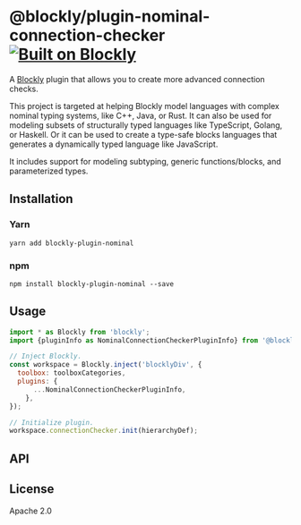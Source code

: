 ---
---
# @blockly/plugin-nominal-connection-checker [![Built on Blockly](https://tinyurl.com/built-on-blockly)](https://github.com/google/blockly)

A [Blockly](https://www.npmjs.com/package/blockly) plugin that allows you to create more advanced connection checks.

This project is targeted at helping Blockly model languages with complex nominal typing systems, like C++, Java, or Rust.
It can also be used for modeling subsets of structurally typed languages like TypeScript, Golang, or Haskell. Or it
can be used to create a type-safe blocks languages that generates a dynamically typed language like JavaScript.

It includes support for modeling subtyping, generic functions/blocks, and parameterized types.

## Installation

### Yarn
```
yarn add blockly-plugin-nominal
```

### npm
```
npm install blockly-plugin-nominal --save
```

## Usage

```js
import * as Blockly from 'blockly';
import {pluginInfo as NominalConnectionCheckerPluginInfo} from '@blockly/plugin-nominal-connection-checker';

// Inject Blockly.
const workspace = Blockly.inject('blocklyDiv', {
  toolbox: toolboxCategories,
  plugins: {
      ...NominalConnectionCheckerPluginInfo,
    },
});

// Initialize plugin.
workspace.connectionChecker.init(hierarchyDef);
```

## API

<!--
  - TODO: describe the API.
  -->

## License
Apache 2.0
